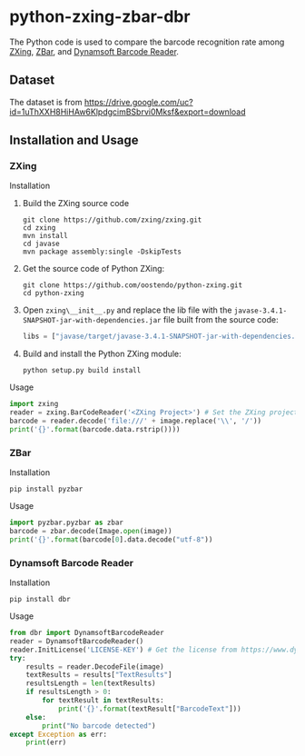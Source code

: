 # python-zxing-zbar-dbr
The Python code is used to compare the barcode recognition rate among [ZXing](https://github.com/oostendo/python-zxing), [ZBar](https://github.com/NaturalHistoryMuseum/pyzbar/), and [Dynamsoft Barcode Reader](https://github.com/dynamsoft-dbr/python-barcode).

## Dataset
The dataset is from https://drive.google.com/uc?id=1uThXXH8HiHAw6KlpdgcimBSbrvi0Mksf&export=download

## Installation and Usage

### ZXing

Installation

1. Build the ZXing source code

    ```
    git clone https://github.com/zxing/zxing.git
    cd zxing
    mvn install
    cd javase 
    mvn package assembly:single -DskipTests
    ```

2. Get the source code of Python ZXing:

    ```
    git clone https://github.com/oostendo/python-zxing.git
    cd python-zxing
    ```

3. Open `zxing\__init__.py` and replace the lib file with the `javase-3.4.1-SNAPSHOT-jar-with-dependencies.jar` file built from the source code:

    ```py
    libs = ["javase/target/javase-3.4.1-SNAPSHOT-jar-with-dependencies.jar"]
    ```

4. Build and install the Python ZXing module:

    ```
    python setup.py build install
    ```


Usage

```py
import zxing
reader = zxing.BarCodeReader('<ZXing Project>') # Set the ZXing project directory
barcode = reader.decode('file:///' + image.replace('\\', '/'))
print('{}'.format(barcode.data.rstrip())))
```

### ZBar

Installation

```
pip install pyzbar
```

Usage

```py
import pyzbar.pyzbar as zbar
barcode = zbar.decode(Image.open(image))
print('{}'.format(barcode[0].data.decode("utf-8"))
```

### Dynamsoft Barcode Reader

Installation

```
pip install dbr
```

Usage

```py
from dbr import DynamsoftBarcodeReader
reader = DynamsoftBarcodeReader()
reader.InitLicense('LICENSE-KEY') # Get the license from https://www.dynamsoft.com/CustomerPortal/Portal/Triallicense.aspx
try:
    results = reader.DecodeFile(image)
    textResults = results["TextResults"]
    resultsLength = len(textResults)
    if resultsLength > 0:
        for textResult in textResults:
            print('{}'.format(textResult["BarcodeText"]))
    else:
        print("No barcode detected")
except Exception as err:
    print(err)
```


